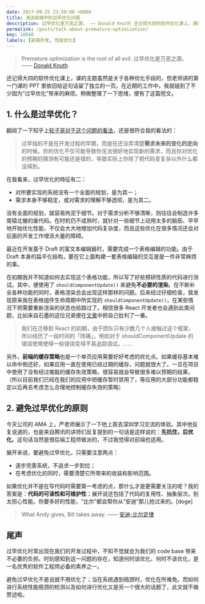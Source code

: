 ```yaml
---
date: 2017-09-25 23:50:00 +0800
title: 浅谈前端中的过早优化问题
description: 过早优化是万恶之源。 —— Donald Knuth 还记得大四的软件优化课上，课的主题虽然是关于各种优化手段的，但老师讲的第一门课的 PPT 里依旧给这句话留了独立的一页。在近期的工作中，我就碰到了不少因为“过早优化”带来的麻烦。稍微整理了一下思绪，便有了这篇短文。
permalink: /posts/talk-about-premature-optimization/
key: 10040
labels: [前端开发, 性能优化]
---
```


> Premature optimization is the root of all evil.
> 过早优化是万恶之源。 —— [Donald Knuth](https://zh.wikipedia.org/zh-hans/%E9%AB%98%E5%BE%B7%E7%BA%B3)

还记得大四的软件优化课上，课的主题虽然是关于各种优化手段的，但老师讲的第一门课的 PPT 里依旧给这句话留了独立的一页。在近期的工作中，我就碰到了不少因为“过早优化”带来的麻烦。稍微整理了一下思绪，便有了这篇短文。

## 1. 什么是过早优化？

翻阅了一下知乎上[轮子哥对于这个问题的看法](https://www.zhihu.com/question/24282796/answer/27279410)，还是很符合我的看法的：

> 过早指的不是在开发过程的早期，而是在还没弄清楚**需求未来的变化的走向**的时候。你的优化不仅可能导致你无法很好地实现新的需求，而且你对优化的预期的猜测有可能还是错的，导致实际上你除了把代码变复杂以外什么都没得到。

在我看来，过早优化的特征有二：

- 对所要实现的系统没有一个全面的规划，是为其一；
- 需求本身不够稳定，或对需求的理解不够透彻，是为其二。

没有全面的规划，就容易拘泥于细节。对于需求分析不够清晰，则往往会制造许多南辕北辙的废代码。在时机仍不成熟时，就针对一些细节上动用太多的脑筋、早早地开始优化性能，不仅会大大地增加代码复杂度，而且这些优化在很多情况还会对后面的开发工作增添大量的障碍。

最近在开发基于 Draft 的富文本编辑器时，需要完成一个表格编辑的功能。由于 Draft 本身的扁平化结构，要在它上面构建一套表格编辑的交互是是一件非常麻烦的事。

在初期我并不知道如何去实现这个表格功能，所以写了好些预研性质的代码进行测试。其中，便使用了 `shouldComponentUpdate()` 来避免**不必要的渲染**。在不断补全各种功能的同时，表格渲染总会出现这样那样的问题。后来经过仔细检查，我发现原来我在表格组件生命周期中所实现的 `shouldComponentUpdate()`，在某些情况下把需要重新渲染的状态也给跳过了。相信很多 React 开发者也会遇到此类问题，比如来自石墨的这位兄弟便在[文章](https://zhuanlan.zhihu.com/p/29103532)中把自己批判了一番。

> 我们在迁移到 React 的初期，由于团队只有少数几个人接触过这个框架，所以经历了一段时间的「阵痛」，例如对于 shouldComponentUpdate 的错误使用使得一些错误变得不易追踪调试。……

另外，**前端的缓存策略**也是一个单页应用需要好好考虑的优化点。如果缓存基本难以命中倒还好，如果应用一直在使用已经过期的缓存，问题就很大了。一旦在项目中使用了没有经过推敲的缓存失效策略，很容易就会导致很多难以预期的结果。（所以目前我们已经在我们的应用中把缓存暂时禁用了，等应用的大部分功能都稳定以后再去考虑怎么合理地控制缓存失效的策略）

## 2. 避免过早优化的原则

今天公司的 AMA 上，严老师展示了一下他上周去深圳学习交流的体验。其中他反复说道的，也是来自腾讯的讲师们反复提到的一句话是这样说的：**先抗住，后优化**。这句话当然是很后端工程师做派的，不过我觉得对前端也适用。

展开来说，要避免过早优化，只需要注意两点：

- 逐步完善系统，不追求一步到位；
- 在考虑优化的同时，需要清楚它所带来的收益和影响范围。

如果优化并不是在写代码时需要第一考虑的点，那什么才是更需要关注的呢？我的答案是：**代码的可读性和可维护性**；展开说还包括了代码的复用性、抽象层次。别太担心性能。你要多好的性能，“比尔”都会帮你从“安迪”那儿抢过来的。[doge]

> What Andy gives, Bill takes away. —— [安迪-比尔定律](https://baike.baidu.com/item/%E5%AE%89%E8%BF%AA%E6%AF%94%E5%B0%94%E5%AE%9A%E7%90%86?fromId=2066996)

## 尾声

过早优化时常出现在我们的开发过程中，不知不觉就会为我们的 code base 带来不必要的负担。时刻感知到这一问题的存在，知道何时该优化、何时不该优化，是一名优秀的软件工程师必备的素养之一。

避免过早优化不是说就不用优化了；当在系统遇到瓶颈时，优化在所难免。而如何进行系统性能瓶颈的检测以及如何进行优化又是另一个很大的话题了，此文就不做赘述啦。
